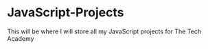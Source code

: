 # JavaScript-Projects
This will be where I will store all my JavaScript projects for The Tech Academy
